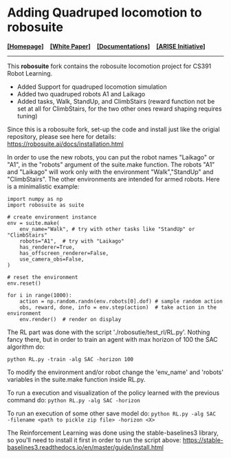 # Adding Quadruped locomotion to robosuite 

[**[Homepage]**](https://robosuite.ai/) &ensp; [**[White Paper]**](https://arxiv.org/abs/2009.12293) &ensp; [**[Documentations]**](https://robosuite.ai/docs/overview.html) &ensp; [**[ARISE Initiative]**](https://github.com/ARISE-Initiative)

-------

This **robosuite** fork contains the robosuite locomotion project for CS391 Robot Learning.

* Added Support for quadruped locomotion simulation
* Added two quadruped robots A1 and Laikago
* Added tasks, Walk, StandUp, and ClimbStairs (reward function not be set at all for ClimbStairs, for the two other ones reward shaping requires tuning)

Since this is a robosuite fork, set-up the code and install just like the origial repository, please see here for details:
https://robosuite.ai/docs/installation.html

In order to use the new robots, you can put the robot names "Laikago" or "A1", in the "robots" argument of the suite.make function.
The robots "A1" and "Laikago" will work only with the environment "Walk","StandUp" and "ClimbStairs". The other environments are intended for armed robots.
Here is a minimalistic example:

```
import numpy as np
import robosuite as suite

# create environment instance
env = suite.make(
    env_name="Walk", # try with other tasks like "StandUp" or "ClimbStairs"
    robots="A1",  # try with "Laikago"
    has_renderer=True,
    has_offscreen_renderer=False,
    use_camera_obs=False,
)

# reset the environment
env.reset()

for i in range(1000):
    action = np.random.randn(env.robots[0].dof) # sample random action
    obs, reward, done, info = env.step(action)  # take action in the environment
    env.render()  # render on display
```


The RL part was done with the script './robosutie/test_rl/RL.py'. Nothing fancy there, but in order to train an agent with max horizon of 100 the SAC algorithm do:

```python RL.py -train -alg SAC -horizon 100```

To modify the environment and/or robot change the 'env_name' and 'robots' variables in the suite.make function inside RL.py. 

To run a execution and visualization of the policy learned with the previous command do:
```python RL.py -alg SAC -horizon```

To run an execution of some other save model do:
```python RL.py -alg SAC  -filename <path to pickle zip file> -horizon <X>```

The Reinforcement Learning was done using the stable-baselines3 library, so you'll need to install it first in order to run the script above:
https://stable-baselines3.readthedocs.io/en/master/guide/install.html
